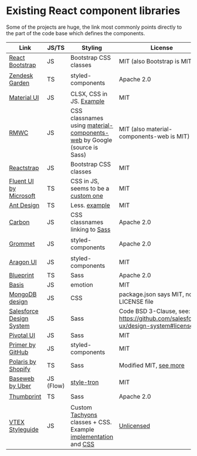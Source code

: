 # Existing React component libraries

Some of the projects are huge, the link most commonly points directly to the part of the code base which defines the components.

Link | JS/TS | Styling | License | Tests | Other
-----|-------|---------|---------|-------|------
[React Bootstrap](https://github.com/react-bootstrap/react-bootstrap/tree/master/src) | JS | Bootstrap CSS classes | MIT (also Bootstrap is MIT)
[Zendesk Garden](https://github.com/zendeskgarden/react-components/tree/master/packages) | TS | styled-components | Apache 2.0  | ☑️ Storybook
[Material UI](https://github.com/mui-org/material-ui/tree/master/packages/material-ui/src) | JS | CLSX, CSS in JS. [Example](https://github.com/mui-org/material-ui/blob/edb2d6382e271dbfc28384b10c417c0f5843e8f8/packages/material-ui/src/Button/Button.js#L9) | MIT
[RMWC](https://github.com/jamesmfriedman/rmwc/tree/master/src) | JS | CSS classnames using [material-components-web](https://github.com/material-components/material-components-web/tree/master/packages/material-components-web) by Google (source is Sass) | MIT (also material-components-web is MIT)
[Reactstrap](https://github.com/reactstrap/reactstrap/tree/master/src) | JS | Bootstrap CSS classes | MIT
[Fluent UI by Microsoft](https://github.com/microsoft/fluentui/tree/master/packages/office-ui-fabric-react/src) | TS | CSS in JS, seems to be a [custom one](https://github.com/microsoft/fluentui/blob/master/packages/utilities/src/styled.tsx) | MIT
[Ant Design](https://github.com/ant-design/ant-design/tree/master/components) | TS | Less. [example](https://github.com/ant-design/ant-design/blob/master/components/card/style/index.less) | MIT
[Carbon](https://github.com/carbon-design-system/carbon/tree/master/packages/react/src) | JS | CSS classnames linking to [Sass](https://github.com/carbon-design-system/carbon/blob/master/packages/components/src/components/button/_button.scss) | Apache 2.0 | ☑️ Storybook
[Grommet](https://github.com/grommet/grommet/blob/master/src/js/components/) | JS | styled-components | Apache 2.0 | ☑️ Storybook
[Aragon UI](https://github.com/aragon/aragon-ui/blob/master/src/components/) | JS | styled-components | MIT
[Blueprint](https://github.com/palantir/blueprint/tree/develop/packages/core/src/components) | TS | Sass | Apache 2.0
[Basis](https://github.com/moroshko/basis/blob/master/src/components) | JS | emotion | MIT
[MongoDB design](https://github.com/mongodb/design/tree/master/client/react-components) | JS | CSS | package.json says MIT, no LICENSE file
[Salesforce Design System](https://github.com/salesforce-ux/design-system/tree/master/ui/components) | JS | Sass | Code BSD 3-Clause, see: https://github.com/salesforce-ux/design-system#licenses
[Pivotal UI](https://github.com/pivotal-cf/pivotal-ui/tree/master/src/react) | JS | Sass | MIT
[Primer by GitHub](https://github.com/primer/components/tree/master/src) | JS | styled-components | MIT
[Polaris by Shopify](https://github.com/Shopify/polaris-react/tree/master/src/components) | TS | Sass | Modified MIT, [see more](https://github.com/Shopify/polaris-react#licenses) |  ☑️
[Baseweb by Uber](https://github.com/uber/baseweb/tree/master/src) | JS (Flow) | [style-tron](https://github.com/styletron/styletron) | MIT | ☑️
[Thumbprint](https://github.com/thumbtack/thumbprint/tree/master/packages/thumbprint-react/components) | TS | Sass | Apache 2.0 |  ☑️
[VTEX Styleguide](https://github.com/vtex/styleguide/tree/master/react) | JS | Custom [Tachyons](https://vtex.github.io/vtex-tachyons/) classes + CSS. Example [implementation](https://github.com/vtex/styleguide/blob/master/react/components/Input/index.js) and [CSS](https://github.com/vtex/styleguide/blob/master/react/components/Input/Input.css) | [Unlicensed](https://github.com/vtex/styleguide/issues/625)
